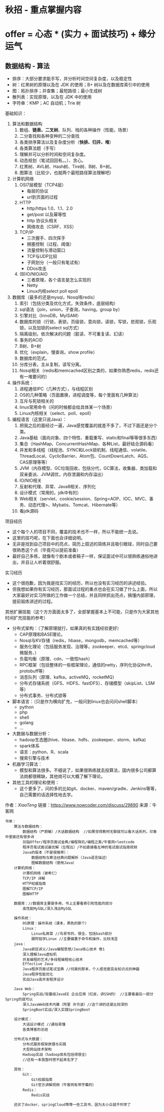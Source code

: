 # 秋招 - 重点掌握内容

# offer = 心态 * (实力 + 面试技巧) + 缘分运气



## 数据结构 - 算法

-   排序：大部分要求能手写，并分析时间空间复杂度，以及稳定性
-   树：红黑树的原理以及在 JDK 的使用；B+ 树以及在数据库索引中的使用
-   图：拓扑排序；并查集；最短路径；最小生成树
-   散列表：实现原理，以及在 JDK 中的使用
-   字符串：KMP；AC 自动机；Trie 树





基础知识：   

1.  算法和数据结构     
    1.  数组、**链表、二叉树**、队列、栈的各种操作（性能，场景）            
    2.  二分查找和各种变种的二分查找            
    3.  各类排序算法以及复杂度分析（**快排、归并、堆**）            
    4.  各类算法题（手写）            
    5.  理解并可以分析时间和空间复杂度。            
    6.  动态规划（笔试回回有。。）、贪心。            
    7.  红黑树、AVL树、Hash树、Tire树、B树、B+树。            
    8.  图算法（比较少，也就两个最短路径算法理解吧）           
2.  计算机网络     
    1.  OSI7层模型（TCP4层）       
        -   每层的协议                
        -   url到页面的过程               
    2.  HTTP       
        -   http/https 1.0、1.1、2.0                
        -   get/post 以及幂等性                
        -   http 协议头相关                
        -   网络攻击（CSRF、XSS）               
    3.  TCP/IP       
        -   三次握手、四次挥手                
        -   拥塞控制（过程、阈值）                
        -   流量控制与滑动窗口                
        -    TCP与UDP比较                
        -   子网划分（一般只有笔试有）                
        -   DDos攻击               
    4.  (B)IO/NIO/AIO       
        -   三者原理，各个语言是怎么实现的                
        -   Netty                
        -   Linux内核select poll epoll               
3.  数据库（最多的还是mysql，Nosql有redis）     
    1.  索引（包括分类及优化方式，失效条件，底层结构）            
    2.  sql语法（join，union，子查询，having，group by）            
    3.  引擎对比（InnoDB，MyISAM）            
    4.  数据库的锁（行锁，表锁，页级锁，意向锁，读锁，写锁，悲观锁，乐观锁，以及加锁的select sql方式）            
    5.  隔离级别，依次解决的问题（脏读、不可重复读、幻读）            
    6.  事务的ACID            
    7.  B树、B+树            
    8.  优化（explain，慢查询，show profile）            
    9.  数据库的范式。            
    10.  分库分表，主从复制，读写分离。            
    11.  Nosql相关（redis和memcached区别之类的，如果你熟悉redis，redis还有一堆要问的）           
4.  操作系统：     
    1.  进程通信IPC（几种方式），与线程区别            
    2.  OS的几种策略（页面置换，进程调度等，每个里面有几种算法）            
    3.  互斥与死锁相关的            
    4.  linux常用命令（问的时候都会给具体某一个场景）            
    5.  Linux内核相关（select、poll、epoll）           
5.  编程语言（这里只说Java）：     
    1.  把我之后的面经过一遍，Java感觉覆盖的就差不多了，不过下面还是分个类。            
    2.  Java基础（面向对象、四个特性、重载重写、static和final等等很多东西）            
    3.  集合（HashMap、ConcurrentHashMap、各种List，最好结合源码看）            
    4.  并发和多线程（线程池、SYNC和Lock锁机制、线程通信、volatile、ThreadLocal、CyclicBarrier、Atom包、CountDownLatch、AQS、CAS原理等等）            
    5.  JVM（内存模型、GC垃圾回收，包括分代，GC算法，收集器、类加载和双亲委派、JVM调优，内存泄漏和内存溢出）            
    6.   IO/NIO相关            
    7.  反射和代理、异常、Java8相关、序列化            
    8.  设计模式（常用的，jdk中有的）            
    9.  Web相关（servlet、cookie/session、Spring<AOP、IOC、MVC、事务、动态代理>、Mybatis、Tomcat、Hibernate等）            
    10.  看jdk源码           

   项目经历   

-   这个每个人的项目不同，覆盖的技术也不一样，所以不能统一去说。        
-   这里的技巧呢，在下面也会详细说明。        
-   无非是找到自己项目中的亮点，简历上叙述的简练并且吸引眼球，同时自己要很熟悉这个点（毕竟可以提前准备）        
-   最好自己多练，就像有个剧本或者稿子一样，保证面试中可以很熟练通俗地讲出，并且让人听着很舒服。       

   实习经历   

-   这个很抱歉，因为我是找实习的经历，所以也没有实习经历的讲述经验。        
-   但我想如果你有实习经历，那面试过程的重点也会在实习做了什么上面，所以大家最好对实习所做的工作做一个总结，并且同样抓出亮点，搞懂内部原理，提前锻炼讲述的过程。       

​    其他扩展技能（这个方方面面太多了，全部掌握基本上不可能，只是作为大家其他时间扩充技能的参考）   

-   分布式架构：（了解原理就行，如果真的有实践经验更好）     
    -   CAP原理和BASE理论。            
    -   Nosql与KV存储（redis，hbase，mongodb，memcached等）            
    -   服务化理论（包括服务发现、治理等，zookeeper、etcd、springcloud微服务、）            
    -   负载均衡（原理、cdn、一致性hash）            
    -   RPC框架（包括整体的一些框架理论，通信的netty，序列化协议thrift，protobuff等）            
    -   消息队列（原理、kafka，activeMQ，rocketMQ）            
    -   分布式存储系统（GFS、HDFS、fastDFS）、存储模型（skipList、LSM等）            
    -   分布式事务、分布式锁等           
-   脚本语言：（只是作为横向扩充，一般问到linux也会问问shell脚本）     
    -   python            
    -   php            
    -   shell            
    -   golang            
    -   ...           
-   大数据与数据分析：     
    -   hadoop生态圈(hive、hbase、hdfs、zookeeper、storm、kafka)            
    -   spark体系            
    -   语言：python、R、scala            
    -   搜索引擎与技术           
-   机器学习算法：     
    -   模型和算法很多。不细说了，如果很熟练就去投算法，国内很多公司都算法岗都很稀缺，其他岗可以大概了解下理论。           
-   其他工具的理论和使用：     
    -   这个更多了，问的多的比如git、docker、maven/gradle、Jenkins等等，自己需要的话选择性地去学。



作者：_XiaoTeng_
链接：https://www.nowcoder.com/discuss/29890
来源：牛客网



    书单：
        算法与数据结构：
            数据结构（严蔚敏）/大话数据结构  //如果觉得教材无聊就可以看大话系列，印象中里面还有很多诗
            剑指Offer/程序员面试金典/编程珠玑/编程之美/牛客网+leetcode
            程序员笔试面试最优解（左程云）/不如直接看左神的笔试面试指南视频
            Java的版本（不是很推荐）：
                数据结构与算法经典问题解析（Java语言描述）
                图解数据结构（使用Java）
        计算机网络：
            计算机网络（谢希仁）
            TCP/IP 详解
            HTTP权威指南
            图解TCP/IP
            图解HTTP
    
        数据库：//数据库主要是多用，书上主要看索引和性能的部分
            高性能MySQL/深入浅出MySQL
    
        操作系统：
            OS原理：操作系统（课本，黑色的那个）
            Linux：
                Linux私房菜 //鸟哥写的，很全，包括bash部分
                跟阿铭学Linux //主要偏重于命令和操作，比较浅显
        java：
            Java疯狂讲义/Java编程思想/Java核心技术 卷1
            深入理解Java虚拟机
            并发编程的艺术/多线程编程核心技术
            Effective Java
            Java程序员面试笔试宝典 //何昊的那本，个人感觉是突击知识点的神器
            Java程序性能优化
            实战Java高并发程序设计
    
        Java Web：
            Spring实战/轻量级JavaEE 企业应用（红皮，讲SSH的） //主要看最后一部分Spring的就可以
            深入JavaWeb技术内幕（阿里 许令波）//这个讲的还是比较深的
            SpringBoot实战/深入实践SpringBoot
    
        设计模式：
            大话设计模式 //通俗易懂
            各类博客的总结
    
        分布式与大数据：
            分布式服务框架原理与实践
            大型网站技术架构
            Hadoop实战（hadoop体系包括得很全）
            //还有一本我暂时想不起来名字了
    
        其他：
            Git：
                Git权威指南
                Git官方讲解视频（牛客网有带字幕的）
            Redis：
                Redis实战
    
        还买了docker、springCloud等等一些工具书，因为太小众就不列举了
